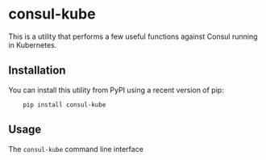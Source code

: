 consul-kube
===========

This is a utility that performs a few useful functions against Consul running in Kubernetes. 


## Installation

You can install this utility from PyPI using a recent version of pip:

        pip install consul-kube 
        

## Usage

The `consul-kube` command line interface 